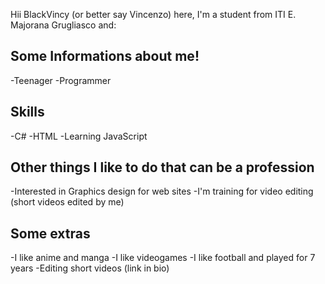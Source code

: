 Hii BlackVincy (or better say Vincenzo) here, I'm a student from ITI E. Majorana Grugliasco and:

## Some Informations about me!
-Teenager
-Programmer

## Skills
-C#
-HTML
-Learning JavaScript

## Other things I like to do that can be a profession
-Interested in Graphics design for web sites
-I'm training for video editing (short videos edited by me) 

## Some extras
-I like anime and manga
-I like videogames
-I like football and played for 7 years
-Editing short videos (link in bio)

